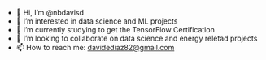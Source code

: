 - 👋 Hi, I’m @nbdavisd
- 👀 I’m interested in data science and ML projects
- 🌱 I’m currently studying to get the TensorFlow Certification
- 💞️ I’m looking to collaborate on data science and energy reletad projects
- 📫 How to reach me: davidediaz82@gmail.com

<!---
nbdavisd/nbdavisd is a ✨ special ✨ repository because its `README.md` (this file) appears on your GitHub profile.
You can click the Preview link to take a look at your changes.
--->
